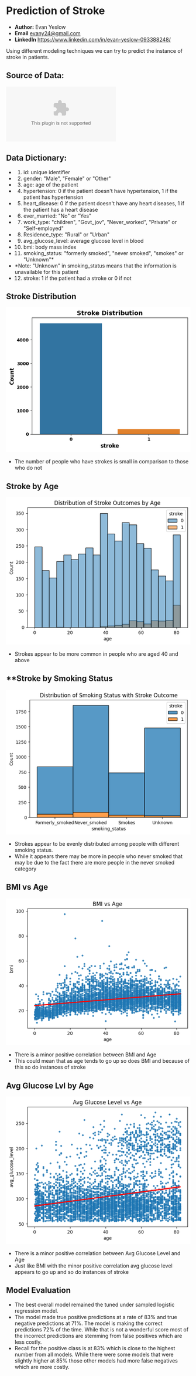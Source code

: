 # **Prediction of Stroke**
- **Author:** Evan Yeslow
- **Email** evany24@gmail.com
- **LinkedIn** https://www.linkedin.com/in/evan-yeslow-093388248/

Using different modeling techniques we can try to predict the instance of stroke in patients.

## **Source of Data:**
![stroke_prediction kaggle](https://github.com/evany24/Stroke-Prediction/blob/main/healthcare-dataset-stroke-data.csv)

## **Data Dictionary:**
- 1) id: unique identifier
- 2) gender: "Male", "Female" or "Other"
- 3) age: age of the patient
- 4) hypertension: 0 if the patient doesn't have hypertension, 1 if the patient has hypertension
- 5) heart_disease: 0 if the patient doesn't have any heart diseases, 1 if the patient has a heart disease
- 6) ever_married: "No" or "Yes"
- 7) work_type: "children", "Govt_jov", "Never_worked", "Private" or "Self-employed"
- 8) Residence_type: "Rural" or "Urban"
- 9) avg_glucose_level: average glucose level in blood
- 10) bmi: body mass index
- 11) smoking_status: "formerly smoked", "never smoked", "smokes" or "Unknown"*
 - *Note: "Unknown" in smoking_status means that the information is unavailable for this patient
- 12) stroke: 1 if the patient had a stroke or 0 if not


## **Stroke Distribution**

![Stroke Instance](https://github.com/evany24/Stroke-Prediction/blob/main/stroke%20distribution.png)

 - The number of people who have strokes is small in comparison to those who do not

## **Stroke by Age**

![Stroke by Age](https://github.com/evany24/Stroke-Prediction/blob/main/stroke%20by%20age.png)

 - Strokes appear to be more common in people who are aged 40 and above

## **Stroke by Smoking Status

![Stroke by Smoking Status](https://github.com/evany24/Stroke-Prediction/blob/main/smoking%20status%20stroke.png)

- Strokes appear to be evenly distributed among people with different smoking status.
- While it appears there may be more in people who never smoked that may be due to the fact there are more people in the never smoked category

## **BMI vs Age**

![BMI by Age](https://github.com/evany24/Stroke-Prediction/blob/main/bmi%20vs%20age.png)

- There is a minor positive correlation between BMI and Age
- This could mean that as age tends to go up so does BMI and because of this so do instances of stroke

## **Avg Glucose Lvl by Age**

![Average Glucose Level by Age](https://github.com/evany24/Stroke-Prediction/blob/main/glucose%20by%20age.png)

- There is a minor positive correlation between Avg Glucose Level and Age
- Just like BMI with the minor positive correlation avg glucose level appears to go up and so do instances of stroke

## **Model Evaluation**

- The best overall model remained the tuned under sampled logistic regression model.
 -  The model made true positive predictions at a rate of 83% and true negative predictions at 71%. The model is making the correct predictions 72% of the time. While that is not a wonderful score most of the incorrect predictions are stemming from false positives which are less costly.
- Recall for the positive class is at 83% which is close to the highest number from all models. While there were some models that were slightly higher at 85% those other models had more false negatives which are more costly.

